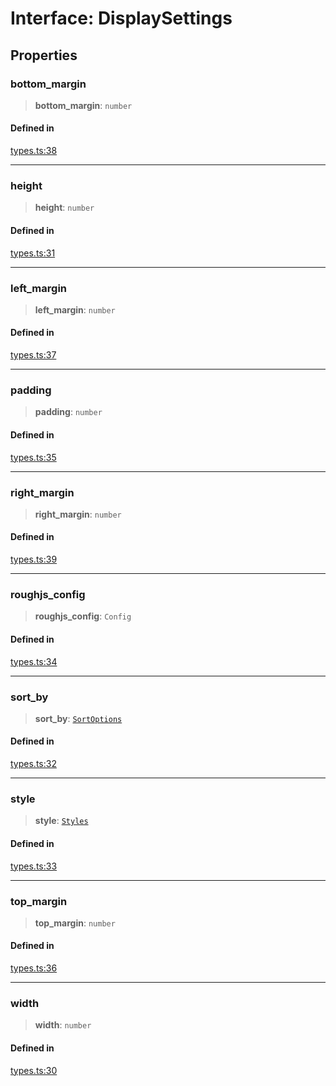 # Interface: DisplaySettings

## Properties

### bottom_margin

> **bottom_margin**: `number`

#### Defined in

[types.ts:38](https://github.com/leowrites/memory-viz/blob/8cda88515e50b41d2533b761233a7a153c7b994c/memory-viz/src/types.ts#L38)

---

### height

> **height**: `number`

#### Defined in

[types.ts:31](https://github.com/leowrites/memory-viz/blob/8cda88515e50b41d2533b761233a7a153c7b994c/memory-viz/src/types.ts#L31)

---

### left_margin

> **left_margin**: `number`

#### Defined in

[types.ts:37](https://github.com/leowrites/memory-viz/blob/8cda88515e50b41d2533b761233a7a153c7b994c/memory-viz/src/types.ts#L37)

---

### padding

> **padding**: `number`

#### Defined in

[types.ts:35](https://github.com/leowrites/memory-viz/blob/8cda88515e50b41d2533b761233a7a153c7b994c/memory-viz/src/types.ts#L35)

---

### right_margin

> **right_margin**: `number`

#### Defined in

[types.ts:39](https://github.com/leowrites/memory-viz/blob/8cda88515e50b41d2533b761233a7a153c7b994c/memory-viz/src/types.ts#L39)

---

### roughjs_config

> **roughjs_config**: `Config`

#### Defined in

[types.ts:34](https://github.com/leowrites/memory-viz/blob/8cda88515e50b41d2533b761233a7a153c7b994c/memory-viz/src/types.ts#L34)

---

### sort_by

> **sort_by**: [`SortOptions`](../enumerations/SortOptions.md)

#### Defined in

[types.ts:32](https://github.com/leowrites/memory-viz/blob/8cda88515e50b41d2533b761233a7a153c7b994c/memory-viz/src/types.ts#L32)

---

### style

> **style**: [`Styles`](../type-aliases/Styles.md)

#### Defined in

[types.ts:33](https://github.com/leowrites/memory-viz/blob/8cda88515e50b41d2533b761233a7a153c7b994c/memory-viz/src/types.ts#L33)

---

### top_margin

> **top_margin**: `number`

#### Defined in

[types.ts:36](https://github.com/leowrites/memory-viz/blob/8cda88515e50b41d2533b761233a7a153c7b994c/memory-viz/src/types.ts#L36)

---

### width

> **width**: `number`

#### Defined in

[types.ts:30](https://github.com/leowrites/memory-viz/blob/8cda88515e50b41d2533b761233a7a153c7b994c/memory-viz/src/types.ts#L30)
